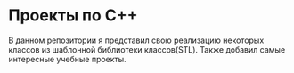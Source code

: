 # Проекты по C++

В данном репозитории я представил свою реализацию некоторых классов из шаблонной библиотеки классов(STL). Также добавил самые интересные учебные проекты.

